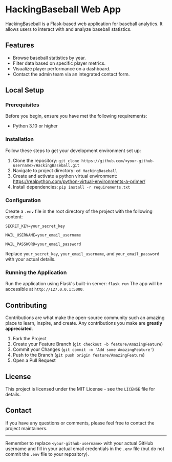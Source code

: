 # HackingBaseball Web App

HackingBaseball is a Flask-based web application for baseball analytics. It allows users to interact with and analyze baseball statistics.

## Features

- Browse baseball statistics by year.
- Filter data based on specific player metrics.
- Visualize player performance on a dashboard.
- Contact the admin team via an integrated contact form.

## Local Setup

### Prerequisites

Before you begin, ensure you have met the following requirements:
- Python 3.10 or higher

### Installation

Follow these steps to get your development environment set up:

1. Clone the repository: `git clone https://github.com/<your-github-username>/HackingBaseball.git`
2. Navigate to project directory: `cd HackingBaseball`
3. Create and activate a python virtual environment: https://realpython.com/python-virtual-environments-a-primer/
5. Install dependencies: `pip install -r requirements.txt`

### Configuration

Create a `.env` file in the root directory of the project with the following content:

  `SECRET_KEY=your_secret_key`
  
  `MAIL_USERNAME=your_email_username`
  
  `MAIL_PASSWORD=your_email_password`

  Replace `your_secret_key`, `your_email_username`, and `your_email_password` with your actual details.

### Running the Application

Run the application using Flask's built-in server: `flask run`
The app will be accessible at `http://127.0.0.1:5000`.

## Contributing

Contributions are what make the open-source community such an amazing place to learn, inspire, and create. Any contributions you make are **greatly appreciated**.

1. Fork the Project
2. Create your Feature Branch (`git checkout -b feature/AmazingFeature`)
3. Commit your Changes (`git commit -m 'Add some AmazingFeature'`)
4. Push to the Branch (`git push origin feature/AmazingFeature`)
5. Open a Pull Request

## License

This project is licensed under the MIT License - see the `LICENSE` file for details.

## Contact

If you have any questions or comments, please feel free to contact the project maintainers.

---

Remember to replace `<your-github-username>` with your actual GitHub username and fill in your actual email credentials in the `.env` file (but do not commit the `.env` file to your repository).




